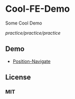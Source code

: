 # Cool-FE-Demo

Some Cool Demo

*practice/practice/practice*

## Demo

* [Position-Navigate](./Position-Navigate)


## License

### MIT



